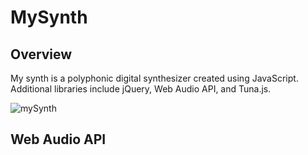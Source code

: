 # MySynth

## Overview

My synth is a polyphonic digital synthesizer created using JavaScript. Additional libraries include jQuery, Web Audio API, and Tuna.js.

![mySynth](/mySynth.png)

## Web Audio API
